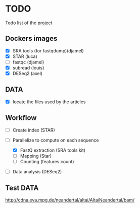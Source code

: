 # TODO

Todo list of the project

## Dockers images

- [X] SRA tools (for fastqdump)(djamel)
- [X] STAR (luca) 
- [ ] fastqc (djamel)
- [X] subread (louis)
- [X] DESeq2 (axel)

## DATA
- [X] locate the files used by the articles

## Workflow

- [ ] Create index (STAR)
- [ ] Parallelize to compute on each sequence
    - [X] FastQ extraction (SRA tools kit)
    - [ ] Mapping (Star)
    - [ ] Counting (features count)
- [ ] Data analysis (DESeq2)


## Test DATA 

http://cdna.eva.mpg.de/neandertal/altai/AltaiNeandertal/bam/
